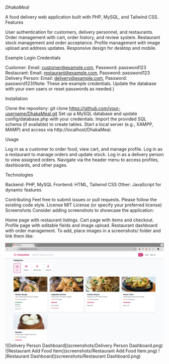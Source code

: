 *DhakaMeal*

A food delivery web application built with PHP, MySQL, and Tailwind CSS.
Features

User authentication for customers, delivery personnel, and restaurants.
Order management with cart, order history, and review system.
Restaurant stock management and order acceptance.
Profile management with image upload and address updates.
Responsive design for desktop and mobile.

Example Login Credentials

Customer: Email: customer@example.com, Password: password123
Restaurant: Email: restaurant@example.com, Password: password123
Delivery Person: Email: delivery@example.com, Password: password123(Note: These are example credentials. Update the database with your own users or reset passwords as needed.)

Installation

Clone the repository: git clone https://github.com/your-username/DhakaMeal.git
Set up a MySQL database and update config/database.php with your credentials.
Import the provided SQL schema (if available) to create tables.
Start a local server (e.g., XAMPP, MAMP) and access via http://localhost/DhakaMeal.

Usage

Log in as a customer to order food, view cart, and manage profile.
Log in as a restaurant to manage orders and update stock.
Log in as a delivery person to view assigned orders.
Navigate via the header menu to access profiles, dashboards, and other pages.

Technologies

Backend: PHP, MySQL
Frontend: HTML, Tailwind CSS
Other: JavaScript for dynamic features

Contributing
Feel free to submit issues or pull requests. Please follow the existing code style.
License
MIT License (or specify your preferred license)
Screenshots
Consider adding screenshots to showcase the application:

Home page with restaurant listings.
Cart page with items and checkout.
Profile page with editable fields and image upload.
Restaurant dashboard with order management. To add, place images in a screenshots/ folder and link them like:

![Home Page](screenshots/homepage.png)
![Delivery Person Dashboard](screenshots/Delivery Person Dashboard.png)
![Restaurant Add Food Item](screenshots/Restaurant Add Food Item.png)
![Restaurant Dashboard](screenshots/Restaurant Dashboard.png)

